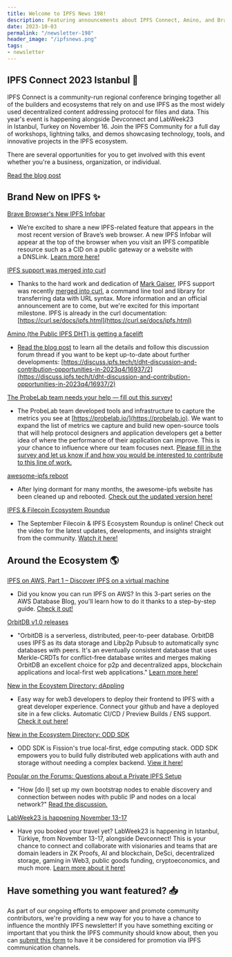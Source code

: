 ```yaml
---
title: Welcome to IPFS News 198!
description: Featuring announcements about IPFS Connect, Amino, and Brave's New IPFS Infobar
date: 2023-10-03
permalink: "/newsletter-198"
header_image: "/ipfsnews.png"
tags:
- newsletter
---
```


## **IPFS Connect 2023 Istanbul 🔭**

IPFS Connect is a community-run regional conference bringing together all of the builders and ecosystems that rely on and use IPFS as the most widely used decentralized content addressing protocol for files and data. This year's event is happening alongside Devconnect and LabWeek23 in Istanbul, Turkey on November 16. Join the IPFS Community for a full day of workshops, lightning talks, and demos showcasing technology, tools, and innovative projects in the IPFS ecosystem.

There are several opportunities for you to get involved with this event whether you're a business, organization, or individual.

<a href="https://blog.ipfs.tech/_2023-ipfs-connect-istanbul/" class="cta-button">Read the blog post</a>

## **Brand New on IPFS ✨**

[Brave Browser's New IPFS Infobar](https://blog.ipfs.tech/_2023-brave-infobar/)

- We’re excited to share a new IPFS-related feature that appears in the most recent version of Brave’s web browser. A new IPFS Infobar will appear at the top of the browser when you visit an IPFS compatible resource such as a CID on a public gateway or a website with a DNSLink. [Learn more here!](https://blog.ipfs.tech/_2023-brave-infobar/)

[IPFS support was merged into curl](https://twitter.com/bmann/status/1705572964068930010?s=20)

- Thanks to the hard work and dedication of [Mark Gaiser](https://github.com/markg85), IPFS support was recently [merged into curl](https://github.com/curl/curl/pull/8805#issuecomment-1732260385), a command line tool and library for transferring data with URL syntax. More information and an official announcement are to come, but we're excited for this important milestone. IPFS is already in the curl documentation: [https://curl.se/docs/ipfs.html](https://curl.se/docs/ipfs.html)

[Amino (the Public IPFS DHT) is getting a facelift](https://blog.ipfs.tech/2023-09-amino-refactoring/)

- [Read the blog post](https://blog.ipfs.tech/2023-09-amino-refactoring/) to learn all the details and follow this discussion forum thread if you want to be kept up-to-date about further developments: [https://discuss.ipfs.tech/t/dht-discussion-and-contribution-opportunities-in-2023q4/16937/2](https://discuss.ipfs.tech/t/dht-discussion-and-contribution-opportunities-in-2023q4/16937/2)

[The ProbeLab team needs your help — fill out this survey!](https://tally.so/r/npoo6q)

- The ProbeLab team developed tools and infrastructure to capture the metrics you see at [https://probelab.io/](https://probelab.io). We want to expand the list of metrics we capture and build new open-source tools that will help protocol designers and application developers get a better idea of where the performance of their application can improve. This is your chance to influence where our team focuses next. [Please fill in the survey and let us know if and how you would be interested to contribute to this line of work.](https://tally.so/r/npoo6q)

[awesome-ipfs reboot](https://awesome.ipfs.tech/)

- After lying dormant for many months, the awesome-ipfs website has been cleaned up and rebooted. [Check out the updated version here!](https://awesome.ipfs.tech/)

[IPFS & Filecoin Ecosystem Roundup](https://www.youtube.com/watch?v=bdOPPnuZnhw)

- The September Filecoin & IPFS Ecosystem Roundup is online! Check out the video for the latest updates, developments, and insights straight from the community. [Watch it here!](https://www.youtube.com/watch?v=bdOPPnuZnhw)

## **Around the Ecosystem 🌎**

[IPFS on AWS, Part 1 – Discover IPFS on a virtual machine](https://aws.amazon.com/blogs/database/part-1-ipfs-on-aws-discover-ipfs-on-a-virtual-machine/)

- Did you know you can run IPFS on AWS? In this 3-part series on the AWS Database Blog, you'll learn how to do it thanks to a step-by-step guide. [Check it out!](https://aws.amazon.com/blogs/database/part-1-ipfs-on-aws-discover-ipfs-on-a-virtual-machine/)

[OrbitDB v1.0 releases](https://github.com/orbitdb/orbitdb)

- "OrbitDB is a serverless, distributed, peer-to-peer database. OrbitDB uses IPFS as its data storage and Libp2p Pubsub to automatically sync databases with peers. It's an eventually consistent database that uses Merkle-CRDTs for conflict-free database writes and merges making OrbitDB an excellent choice for p2p and decentralized apps, blockchain applications and local-first web applications." [Learn more here!](https://github.com/orbitdb/orbitdb)

[New in the Ecoystem Directory: dAppling](https://ecosystem.ipfs.tech/project/dappling/)

- Easy way for web3 developers to deploy their frontend to IPFS with a great developer experience. Connect your github and have a deployed site in a few clicks. Automatic CI/CD / Preview Builds / ENS support. [Check it out here!](https://ecosystem.ipfs.tech/project/dappling/)

[New in the Ecosystem Directory: ODD SDK](https://ecosystem.ipfs.tech/project/odd-sdk/)

- ODD SDK is Fission's true local-first, edge computing stack. ODD SDK empowers you to build fully distributed web applications with auth and storage without needing a complex backend. [View it here!](https://ecosystem.ipfs.tech/project/odd-sdk/)

[Popular on the Forums: Questions about a Private IPFS Setup](https://discuss.ipfs.tech/t/how-to-set-up-my-own-bootstrap-nodes-to-enable-discovery-and-connection-between-nodes-with-public-ip-and-nodes-on-a-local-network/16910)

- "How [do I] set up my own bootstrap nodes to enable discovery and connection between nodes with public IP and nodes on a local network?" [Read the discussion.](https://discuss.ipfs.tech/t/how-to-set-up-my-own-bootstrap-nodes-to-enable-discovery-and-connection-between-nodes-with-public-ip-and-nodes-on-a-local-network/16910)

[LabWeek23 is happening November 13-17](https://23.labweek.io/)

- Have you booked your travel yet? LabWeek23 is happening in Istanbul, Türkiye, from November 13-17, alongside Devconnect! This is your chance to connect and collaborate with visionaries and teams that are domain leaders in ZK Proofs, AI and blockchain, DeSci, decentralized storage, gaming in Web3, public goods funding, cryptoeconomics, and much more. [Learn more about it here!](https://23.labweek.io/)

## **Have something you want featured? 📥**

As part of our ongoing efforts to empower and promote community contributors, we're providing a new way for you to have a chance to influence the monthly IPFS newsletter! If you have something exciting or important that you think the IPFS community should know about, then you can [submit this form](https://airtable.com/appjqlMYucNiOYHl7/shrfPrKe112FW3ucv) to have it be considered for promotion via IPFS communication channels.

